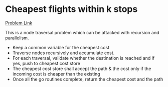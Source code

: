 # Cheapest flights within k stops

[Problem Link](https://leetcode.com/problems/cheapest-flights-within-k-stops/)

This is a node traversal problem which can be attacked with recursion and parallelism.

- Keep a common variable for the cheapest cost
- Traverse nodes recursively and accumulate cost.
- For each traversal, validate whether the destination is reached and if yes, push to cheapest cost store
- The cheapest cost store shall accept the path &amp; the cost only if the incoming cost is cheaper than the existing
- Once all the go routines complete, return the cheapest cost and the path
